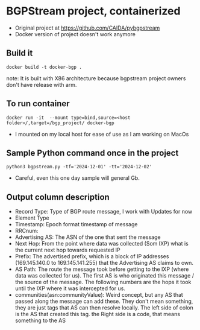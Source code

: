 # BGPStream project, containerized 
- Original project at https://github.com/CAIDA/pybgpstream
- Docker version of project doesn't work anymore 

## Build it
`docker build -t docker-bgp .`

note: It is built with X86 architecture because bgpstream project owners don't have release with arm.

## To run container
`docker run -it  --mount type=bind,source=<host folder>/,target=/bgp_project/ docker-bgp`
- I mounted on my local host for ease of use as I am working on MacOs

## Sample Python command once in the project
`python3 bgpstream.py -tf='2024-12-01' -tt='2024-12-02'`
- Careful, even this one day sample will general Gb.

## Output column description
- Record Type: Type of BGP route message, I work with Updates for now
- Element Type
- Timestamp: Epoch format timestamp of message
- RRCnum: 
- Advertising AS: The ASN of the one that sent the message
- Next Hop: From the point where data was collected (Som IXP) what is the current next hop towards requested IP
- Prefix: The advertised prefix, which is a block of IP addresses (169.145.140.0 to 169.145.141.255) that the Advertising AS claims to own.
- AS Path: The route the message took before getting to the IXP (where data was collected for us). The first AS is who originated this message / the source of the message. The following numbers are the hops it took until the IXP where it was intercepted for us. 
- communities(asn:communityValue): Weird concept, but any AS that passed along the message can add these. They don't mean something, they are just tags that AS can then resolve locally. The left side of colon is the AS that created this tag. the Right side is a code, that means something to the AS
